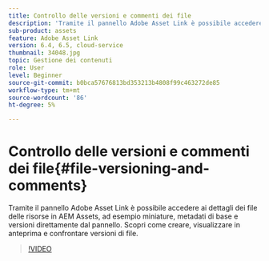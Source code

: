 ```yaml
---
title: Controllo delle versioni e commenti dei file
description: 'Tramite il pannello Adobe Asset Link è possibile accedere ai dettagli dei file delle risorse in AEM Assets, ad esempio miniature, metadati di base e versioni direttamente dal pannello. Scopri come creare, visualizzare in anteprima e confrontare versioni di file.  '
sub-product: assets
feature: Adobe Asset Link
version: 6.4, 6.5, cloud-service
thumbnail: 34048.jpg
topic: Gestione dei contenuti
role: User
level: Beginner
source-git-commit: b0bca57676813bd353213b4808f99c463272de85
workflow-type: tm+mt
source-wordcount: '86'
ht-degree: 5%

---
```



# Controllo delle versioni e commenti dei file{#file-versioning-and-comments}

Tramite il pannello Adobe Asset Link è possibile accedere ai dettagli dei file delle risorse in AEM Assets, ad esempio miniature, metadati di base e versioni direttamente dal pannello. Scopri come creare, visualizzare in anteprima e confrontare versioni di file.

>[!VIDEO](https://video.tv.adobe.com/v/34048/?quality=12)
